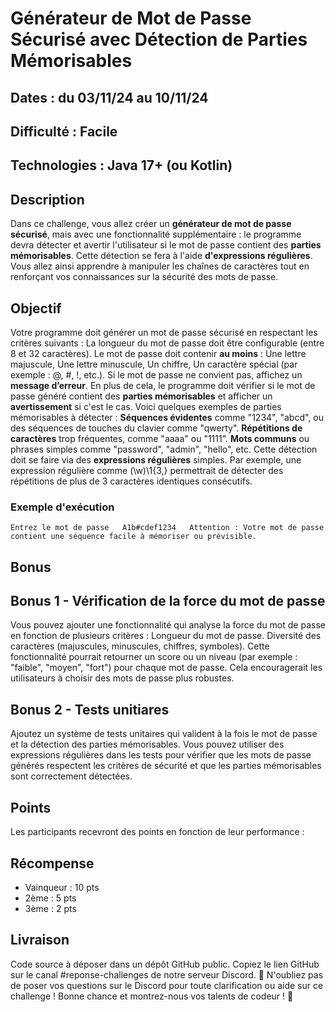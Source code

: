 # Générateur de Mot de Passe Sécurisé avec Détection de Parties Mémorisables

## Dates : du 03/11/24 au 10/11/24
## Difficulté : Facile
## Technologies : Java 17+ (ou Kotlin)
## Description
Dans ce challenge, vous allez créer un **générateur de mot de passe sécurisé**, mais avec une fonctionnalité supplémentaire : le programme devra détecter et avertir l'utilisateur si le mot de passe contient des **parties mémorisables**. Cette détection se fera à l'aide **d'expressions régulières**. Vous allez ainsi apprendre à manipuler les chaînes de caractères tout en renforçant vos connaissances sur la sécurité des mots de passe.
## Objectif
Votre programme doit générer un mot de passe sécurisé en respectant les critères suivants :
La longueur du mot de passe doit être configurable (entre 8 et 32 caractères).
Le mot de passe doit contenir **au moins** :
Une lettre majuscule,
Une lettre minuscule,
Un chiffre,
Un caractère spécial (par exemple : @, #, !, etc.).
Si le mot de passe ne convient pas, affichez un **message d’erreur**.
En plus de cela, le programme doit vérifier si le mot de passe généré contient des **parties mémorisables** et afficher un **avertissement** si c'est le cas. Voici quelques exemples de parties mémorisables à détecter :
**Séquences évidentes** comme "1234", "abcd", ou des séquences de touches du clavier comme "qwerty".
**Répétitions de caractères** trop fréquentes, comme "aaaa" ou "1111".
**Mots communs** ou phrases simples comme "password", "admin", "hello", etc.
Cette détection doit se faire via des **expressions régulières** simples. Par exemple, une expression régulière comme (\w)\1{3,} permettrait de détecter des répétitions de plus de 3 caractères identiques consécutifs.
### Exemple d'exécution
`
Entrez le mot de passe  
A1b#cdef1234  
Attention : Votre mot de passe contient une séquence facile à mémoriser ou prévisible.
`

## Bonus

## Bonus 1 - Vérification de la force du mot de passe
Vous pouvez ajouter une fonctionnalité qui analyse la force du mot de passe en fonction de plusieurs critères :
Longueur du mot de passe.
Diversité des caractères (majuscules, minuscules, chiffres, symboles).
Cette fonctionnalité pourrait retourner un score ou un niveau (par exemple : "faible", "moyen", "fort") pour chaque mot de passe. Cela encouragerait les utilisateurs à choisir des mots de passe plus robustes.

## Bonus 2 - Tests unitiares
 Ajoutez un système de tests unitaires qui valident à la fois le mot de passe et la détection des parties mémorisables. Vous pouvez utiliser des expressions régulières dans les tests pour vérifier que les mots de passe générés respectent les critères de sécurité et que les parties mémorisables sont correctement détectées. 

## Points
Les participants recevront des points en fonction de leur performance :
## Récompense
- Vainqueur : 10 pts
- 2ème : 5 pts
- 3ème : 2 pts
## Livraison
Code source à déposer dans un dépôt GitHub public.
Copiez le lien GitHub sur le canal #reponse-challenges de notre serveur Discord.
💬 N'oubliez pas de poser vos questions sur le Discord pour toute clarification ou aide sur ce challenge ! Bonne chance et montrez-nous vos talents de codeur ! 🎉
